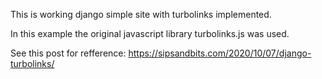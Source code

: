 This is working django simple site with turbolinks implemented. 

In this example the original javascript library turbolinks.js was used.

See this post for refference:
https://sipsandbits.com/2020/10/07/django-turbolinks/
